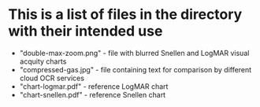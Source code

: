 # This is a list of files in the directory with their intended use
- "double-max-zoom.png" - file with blurred Snellen and LogMAR visual acquity charts
- "compressed-gas.jpg" - file containing text for comparison by different cloud OCR services
- "chart-logmar.pdf" - reference LogMAR chart
- "chart-snellen.pdf" - reference Snellen chart
